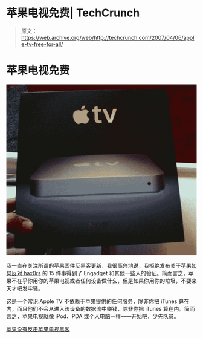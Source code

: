 # 苹果电视免费| TechCrunch

> 原文：<https://web.archive.org/web/http://techcrunch.com/2007/04/06/apple-tv-free-for-all/>

# 苹果电视免费

![](img/0c73ad5d732b13676a53ae1febdaac19.png)

我一直在关注所谓的苹果固件反黑客更新，我很高兴地说，我拒绝发布关于[苹果如何反对 hax0rs](https://web.archive.org/web/20130628160523/http://crunchgear.com/2007/03/29/apple-hacks-our-hacks/) 的 15 件事得到了 Engadget 和其他一些人的验证。简而言之，苹果不在乎你用你的苹果电视或者任何设备做什么，但是如果你用你的垃圾，不要来天才吧发牢骚。

这是一个常识:Apple TV 不依赖于苹果提供的任何服务，除非你把 iTunes 算在内，而且他们不会从进入该设备的数据流中赚钱，除非你把 iTunes 算在内。简而言之，苹果电视就像 iPod、PDA 或个人电脑一样——开始吧，少先队员。

[苹果没有反击苹果电视黑客](https://web.archive.org/web/20130628160523/http://www.engadget.com/2007/04/05/apple-not-fighting-back-against-apple-tv-hacks/)
